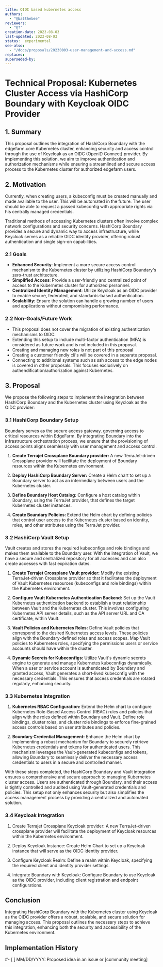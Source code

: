 ```yaml
---
title: OIDC based kubernetes access
authors:
  - "@batthebee"
reviewers:
  - "@?"
creation-date: 2023-08-03
last-updated: 2023-08-03
status:  experimental
see-also:
  - "/docs/proposals/20230803-user-management-and-access.md"
replaces:
superseded-by:
---
```


# Technical Proposal: Kubernetes Cluster Access via HashiCorp Boundary with Keycloak OIDC Provider

## 1. Summary

This proposal outlines the integration of HashiCorp Boundary with the edgefarm.core Kubernetes cluster, enhancing security and access control through the use of Keycloak as an OIDC (OpenID Connect) provider. By implementing this solution, we aim to improve authentication and authorization mechanisms while ensuring a streamlined and secure access process to the Kubernetes cluster for authorized edgefarm users.

## 2. Motivation

Currently, when creating users, a kubeconfig must be created manually and made available to the user. This will be automated in the future. The user should be able to request a passed kubeconfig with appropriate rights via his centrally managed credentials.

Traditional methods of accessing Kubernetes clusters often involve complex network configurations and security concerns. HashiCorp Boundary provides a secure and dynamic way to access infrastructure, while Keycloak serves as a reliable OIDC identity provider, offering robust authentication and single sign-on capabilities.

### 2.1 Goals

- **Enhanced Security**: Implement a more secure access control mechanism to the Kubernetes cluster by utilizing HashiCorp Boundary's zero-trust architecture.
- **Simplified Access**: Provide a user-friendly and centralized point of access to the Kubernetes cluster for authorized personnel.
- **Centralized Identity Management**: Utilize Keycloak as an OIDC provider to enable secure, federated, and standards-based authentication.
- **Scalability**: Ensure the solution can handle a growing number of users and applications without compromising performance.

### 2.2 Non-Goals/Future Work

- This proposal does not cover the migration of existing authentication mechanisms to OIDC.
- Extending this setup to include multi-factor authentication (MFA) is considered as future work and is not included in this proposal.
- Creating and managing new roles is not part of this proposal
- Creating a customer friendly cli's will be covered in a separate proposal.
- Connecting to additional systems such as ssh access to the edge nodes is covered in other proposals. This focuses exclusively on authendification/authorization against Kubernetes.

## 3. Proposal

We propose the following steps to implement the integration between HashiCorp Boundary and the Kubernetes cluster using Keycloak as the OIDC provider:

### 3.1 HashiCorp Boundary Setup

Boundary serves as the secure access gateway, governing access to critical resources 
within EdgeFarm. By integrating Boundary into the infrastructure orchestration process, 
we ensure that the provisioning of access points aligns seamlessly with user management 
and access control.

1. **Create Terrajet Crossplane Boundary provider:** A new TerraJet-driven Crossplane 
  provider will facilitate the deployment of Boundary resources within the Kubernetes
  environment.

2. **Deploy HashiCorp Boundary Server:** Create a Helm chart to set up a Boundary server
   to act as an intermediary between users and the Kubernetes cluster.

3. **Define Boundary Host Catalog:** Configure a host catalog within Boundary, using 
the TerraJet provider, that defines the target Kubernetes cluster instances.

4. **Create Boundary Policies:** Extend the Helm chart by defining policies that control user access to the Kubernetes cluster based on identity, roles, and other attributes using the TerraJet provider.

### 3.2 HashiCorp Vault Setup

Vault creates and stores the required kubeconfigs and role bindings and makes them available to the Boundary user. With the integration of Vault, we have a secure and centralized repository for all accesses and can also create accesses with fast expiration dates.

1. **Create Terrajet Crossplane Vault provider:** Modify the existing TerraJet-driven Crossplane provider so that it facilitates the deployment of Vault Kubernetes resources (kubeconfigs and role bindings) within the Kubernetes environment.

2. **Configure Vault Kubernetes Authentication Backend:** Set up the Vault Kubernetes authentication backend to establish a trust relationship between Vault and the Kubernetes cluster. This involves configuring Kubernetes API server details, such as the API server URL and CA certificate, within Vault.

3. **Vault Policies and Kubernetes Roles:** Define Vault policies that correspond to the desired Kubernetes access levels. These policies align with the Boundary-defined roles and access scopes. Map Vault policies to Kubernetes roles, specifying the permissions users or service accounts should have within the cluster.

4. **Dynamic Secrets for Kubeconfigs:** Utilize Vault's dynamic secrets engine to generate and manage Kubernetes kubeconfigs dynamically. When a user or service account is authenticated by Boundary and granted access, Vault generates a short-lived kubeconfig with the necessary credentials. This ensures that access credentials are rotated regularly, enhancing security.

### 3.3 Kubernetes Integration

1. **Kubernetes RBAC Configuration:** Extend the Helm chart to configure Kubernetes Role-Based Access Control (RBAC) rules and policies that align with the roles defined within Boundary and Vault. Define role bindings, cluster roles, and cluster role bindings to enforce fine-grained access controls based on user attributes and policies.

2. **Boundary Credential Management:** Enhance the Helm chart by implementing a robust mechanism for Boundary to securely retrieve Kubernetes credentials and tokens for authenticated users. This mechanism leverages the Vault-generated kubeconfigs and tokens, allowing Boundary to seamlessly deliver the necessary access credentials to users in a secure and controlled manner.

With these steps completed, the HashiCorp Boundary and Vault integration ensures a comprehensive and secure approach to managing Kubernetes cluster access. Users are authenticated through Boundary, and their access is tightly controlled and audited using Vault-generated credentials and policies. This setup not only enhances security but also simplifies the access management process by providing a centralized and automated solution.

### 3.4 Keycloak Integration

1. Create Terrajet Crossplane Keycloak provider: A new TerraJet-driven crossplane provider 
   will facilitate the deployment of Keycloak resources within the Kubernetes environment. 

2. Deploy Keycloak Instance: Create Helm Chart to set up a Keycloak instance that will serve 
   as the OIDC identity provider.

3. Configure Keycloak Realm: Define a realm within Keycloak, specifying the required client 
   and identity provider settings.
   
4. Integrate Boundary with Keycloak: Configure Boundary to use Keycloak as the OIDC provider,
   including client registration and endpoint configurations.

## Conclusion

Integrating HashiCorp Boundary with the Kubernetes cluster using Keycloak as the OIDC provider offers a robust, scalable, and secure solution for managing access. This proposal outlines the necessary steps to achieve this integration, enhancing both the security and accessibility of the Kubernetes environment.

## Implementation History

#- [ ] MM/DD/YYYY: Proposed idea in an issue or [community meeting]
